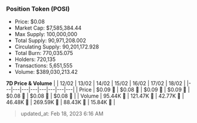 
  ### Position Token (POSI)
  - Price: $0.08
  - Market Cap: $7,585,384.44
  - Max Supply: 100,000,000
  - Total Supply: 90,971,208.002
  - Circulating Supply: 90,201,172.928
  - Total Burn: 770,035.075
  - Holders: 720,135
  - Transactions: 5,651,555
  - Volume: $389,030,213.42

  **7D Price & Volume**
  | | 12&#x2F;02 | 13&#x2F;02 | 14&#x2F;02 | 15&#x2F;02 | 16&#x2F;02 | 17&#x2F;02 | 18&#x2F;02 |
  |---|---|---|---|---|---|---|---|
  | Price | $0.09 🚀 | $0.08 🔻 | $0.09 🚀 | $0.09 🚀 | $0.08 🔻 | $0.08 🚀 | $0.08 🚀 |
  | Volume | 95.44K 🚀 | 121.47K 🚀 | 42.77K 🔻 | 46.48K 🚀 | 269.59K 🚀 | 88.43K 🔻 | 15.84K 🔻 |

  > updated_at: Feb 18, 2023 6:16 AM

